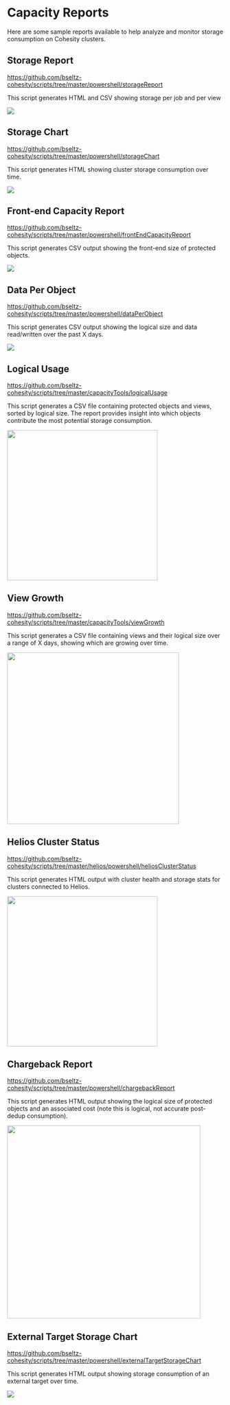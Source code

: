 # Capacity Reports

Here are some sample reports available to help analyze and monitor storage consumption on Cohesity clusters.

## Storage Report

<https://github.com/bseltz-cohesity/scripts/tree/master/powershell/storageReport>

This script generates HTML and CSV showing storage per job and per view

<img src="../images/storageReport.png"/>

## Storage Chart

<https://github.com/bseltz-cohesity/scripts/tree/master/powershell/storageChart>

This script generates HTML showing cluster storage consumption over time.

<img src="../images/storageChart.png"/>

## Front-end Capacity Report

<https://github.com/bseltz-cohesity/scripts/tree/master/powershell/frontEndCapacityReport>

This script generates CSV output showing the front-end size of protected objects.

<img src="../images/frontEndCapacityReport.png"/>

## Data Per Object

<https://github.com/bseltz-cohesity/scripts/tree/master/powershell/dataPerObject>

This script generates CSV output showing the logical size and data read/written over the past X days.

<img src="../images/dataPerObject.png"/>

## Logical Usage

<https://github.com/bseltz-cohesity/scripts/tree/master/capacityTools/logicalUsage>

This script generates a CSV file containing protected objects and views, sorted by logical size. The report provides insight into which objects contribute the most potential storage consumption.

<img src="../images/logicalUsage.png" height="350"/>

## View Growth

<https://github.com/bseltz-cohesity/scripts/tree/master/capacityTools/viewGrowth>

This script generates a CSV file containing views and their logical size over a range of X days, showing which are growing over time.

<img src="../images/viewGrowth.png" height="400"/>

## Helios Cluster Status

<https://github.com/bseltz-cohesity/scripts/tree/master/helios/powershell/heliosClusterStatus>

This script generates HTML output with cluster health and storage stats for clusters connected to Helios.

<img src="../images/heliosClusterStatus.png" height="350"/>

## Chargeback Report

<https://github.com/bseltz-cohesity/scripts/tree/master/powershell/chargebackReport>

This script generates HTML output showing the logical size of protected objects and an associated cost (note this is logical, not accurate post-dedup consumption).

<img src="../images/chargebackReport.png" height="450"/>

## External Target Storage Chart

<https://github.com/bseltz-cohesity/scripts/tree/master/powershell/externalTargetStorageChart>

This script generates HTML output showing storage consumption of an external target over time.

<img src="../images/externalTargetStorageChart.png"/>
